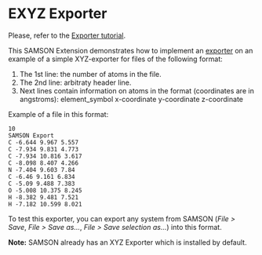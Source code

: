 # EXYZ Exporter

Please, refer to the [Exporter tutorial](https://documentation.samson-connect.net/developers/latest/tutorials/exporting/).

This SAMSON Extension demonstrates how to implement an [exporter](https://documentation.samson-connect.net/developers/latest/exporters/) on an example of a simple XYZ-exporter for files of the following format:

1. The 1st line: the number of atoms in the file.
2. The 2nd line: arbitraty header line.
3. Next lines contain information on atoms in the format (coordinates are in angstroms):
element_symbol x-coordinate y-coordinate z-coordinate

Example of a file in this format:
```
10
SAMSON Export
C -6.644 9.967 5.557
C -7.934 9.831 4.773
C -7.934 10.816 3.617
C -8.098 8.407 4.266
N -7.404 9.603 7.84
C -6.46 9.161 6.834
C -5.09 9.488 7.383
O -5.008 10.375 8.245
H -8.382 9.481 7.521
H -7.182 10.599 8.021
```

To test this exporter, you can export any system from SAMSON (*File > Save*, *File > Save as...*, *File > Save selection as...*) into this format.

**Note:** SAMSON already has an XYZ Exporter which is installed by default.
